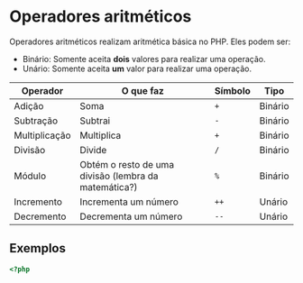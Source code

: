 # Operadores aritméticos

Operadores aritméticos realizam aritmética básica no PHP. Eles podem ser:

- Binário: Somente aceita **dois** valores para realizar uma operação.
- Unário: Somente aceita **um** valor para realizar uma operação.

| Operador      | O que faz                                            | Símbolo | Tipo    |
| ------------- | ---------------------------------------------------- | ------- | ------- |
| Adição        | Soma                                                 | `+`     | Binário |
| Subtração     | Subtrai                                              | `-`     | Binário |
| Multiplicação | Multiplica                                           | `+`     | Binário |
| Divisão       | Divide                                               | `/`     | Binário |
| Módulo        | Obtém o resto de uma divisão (lembra da matemática?) | `%`     | Binário |
| Incremento    | Incrementa um número                                 | `++`    | Unário  |
| Decremento    | Decrementa um número                                 | `--`    | Unário  |

## Exemplos

```php
<?php


```
